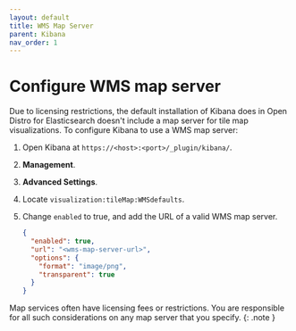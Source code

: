 ```yaml
---
layout: default
title: WMS Map Server
parent: Kibana
nav_order: 1
---
```


# Configure WMS map server

Due to licensing restrictions, the default installation of Kibana does in Open Distro for Elasticsearch doesn't include a map server for tile map visualizations. To configure Kibana to use a WMS map server:

1. Open Kibana at `https://<host>:<port>/_plugin/kibana/`.
1. **Management**.
1. **Advanced Settings**.
1. Locate `visualization:tileMap:WMSdefaults`.
1. Change `enabled` to true, and add the URL of a valid WMS map server.

   ```json
   {
     "enabled": true,
     "url": "<wms-map-server-url>",
     "options": {
       "format": "image/png",
       "transparent": true
     }
   }
   ```

Map services often have licensing fees or restrictions. You are responsible for all such considerations on any map server that you specify.
{: .note }
